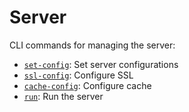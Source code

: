 # Server
CLI commands for managing the server:

- [`set-config`](./server_set_config.md): Set server configurations
- [`ssl-config`](./server_ssl_config.md): Configure SSL
- [`cache-config`](./server_cache_config.md): Configure cache
- [`run`](./server_run.md): Run the server
